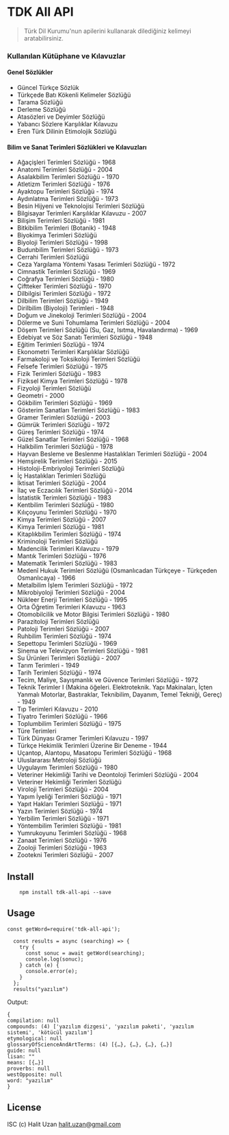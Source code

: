 # TDK All API

> Türk Dil Kurumu'nun apilerini kullanarak dilediğiniz kelimeyi aratabilirsiniz.

### Kullanılan Kütüphane ve Kılavuzlar

#### Genel Sözlükler

- Güncel Türkçe Sözlük
- Türkçede Batı Kökenli Kelimeler Sözlüğü
- Tarama Sözlüğü
- Derleme Sözlüğü
- Atasözleri ve Deyimler Sözlüğü
- Yabancı Sözlere Karşılıklar Kılavuzu
- Eren Türk Dilinin Etimolojik Sözlüğü

#### Bilim ve Sanat Terimleri Sözlükleri ve Kılavuzları

- Ağaçişleri Terimleri Sözlüğü - 1968
- Anatomi Terimleri Sözlüğü - 2004
- Asalakbilim Terimleri Sözlüğü - 1970
- Atletizm Terimleri Sözlüğü - 1976
- Ayaktopu Terimleri Sözlüğü - 1974
- Aydınlatma Terimleri Sözlüğü - 1973
- Besin Hijyeni ve Teknolojisi Terimleri Sözlüğü
- Bilgisayar Terimleri Karşılıklar Kılavuzu - 2007
- Bilişim Terimleri Sözlüğü - 1981
- Bitkibilim Terimleri (Botanik) - 1948
- Biyokimya Terimleri Sözlüğü
- Biyoloji Terimleri Sözlüğü - 1998
- Budunbilim Terimleri Sözlüğü - 1973
- Cerrahi Terimleri Sözlüğü
- Ceza Yargılama Yöntemi Yasası Terimleri Sözlüğü - 1972
- Cimnastik Terimleri Sözlüğü - 1969
- Coğrafya Terimleri Sözlüğü - 1980
- Çiftteker Terimleri Sözlüğü - 1970
- Dilbilgisi Terimleri Sözlüğü - 1972
- Dilbilim Terimleri Sözlüğü - 1949
- Dirilbilim (Biyoloji) Terimleri - 1948
- Doğum ve Jinekoloji Terimleri Sözlüğü - 2004
- Dölerme ve Suni Tohumlama Terimleri Sözlüğü - 2004
- Döşem Terimleri Sözlüğü (Su, Gaz, Isıtma, Havalandırma) - 1969
- Edebiyat ve Söz Sanatı Terimleri Sözlüğü - 1948
- Eğitim Terimleri Sözlüğü - 1974
- Ekonometri Terimleri Karşılıklar Sözlüğü
- Farmakoloji ve Toksikoloji Terimleri Sözlüğü
- Felsefe Terimleri Sözlüğü - 1975
- Fizik Terimleri Sözlüğü - 1983
- Fiziksel Kimya Terimleri Sözlüğü - 1978
- Fizyoloji Terimleri Sözlüğü
- Geometri - 2000
- Gökbilim Terimleri Sözlüğü - 1969
- Gösterim Sanatları Terimleri Sözlüğü - 1983
- Gramer Terimleri Sözlüğü - 2003
- Gümrük Terimleri Sözlüğü - 1972
- Güreş Terimleri Sözlüğü - 1974
- Güzel Sanatlar Terimleri Sözlüğü - 1968
- Halkbilim Terimleri Sözlüğü - 1978
- Hayvan Besleme ve Beslenme Hastalıkları Terimleri Sözlüğü - 2004
- Hemşirelik Terimleri Sözlüğü - 2015
- Histoloji-Embriyoloji Terimleri Sözlüğü
- İç Hastalıkları Terimleri Sözlüğü
- İktisat Terimleri Sözlüğü - 2004
- İlaç ve Eczacılık Terimleri Sözlüğü - 2014
- İstatistik Terimleri Sözlüğü - 1983
- Kentbilim Terimleri Sözlüğü - 1980
- Kılıçoyunu Terimleri Sözlüğü - 1970
- Kimya Terimleri Sözlüğü - 2007
- Kimya Terimleri Sözlüğü - 1981
- Kitaplıkbilim Terimleri Sözlüğü - 1974
- Kriminoloji Terimleri Sözlüğü
- Madencilik Terimleri Kılavuzu - 1979
- Mantık Terimleri Sözlüğü - 1976
- Matematik Terimleri Sözlüğü - 1983
- Medenî Hukuk Terimleri Sözlüğü (Osmanlıcadan Türkçeye - Türkçeden Osmanlıcaya) - 1966
- Metalbilim İşlem Terimleri Sözlüğü - 1972
- Mikrobiyoloji Terimleri Sözlüğü - 2004
- Nükleer Enerji Terimleri Sözlüğü - 1995
- Orta Öğretim Terimleri Kılavuzu - 1963
- Otomobilcilik ve Motor Bilgisi Terimleri Sözlüğü - 1980
- Parazitoloji Terimleri Sözlüğü
- Patoloji Terimleri Sözlüğü - 2007
- Ruhbilim Terimleri Sözlüğü - 1974
- Sepettopu Terimleri Sözlüğü - 1969
- Sinema ve Televizyon Terimleri Sözlüğü - 1981
- Su Ürünleri Terimleri Sözlüğü - 2007
- Tarım Terimleri - 1949
- Tarih Terimleri Sözlüğü - 1974
- Tecim, Maliye, Sayışmanlık ve Güvence Terimleri Sözlüğü - 1972
- Teknik Terimler I (Makina öğeleri. Elektroteknik. Yapı Makinaları, İçten Yanmalı Motorlar, Bastıraklar, Teknibilim, Dayanım, Temel Tekniği, Gereç) - 1949
- Tıp Terimleri Kılavuzu - 2010
- Tiyatro Terimleri Sözlüğü - 1966
- Toplumbilim Terimleri Sözlüğü - 1975
- Türe Terimleri
- Türk Dünyası Gramer Terimleri Kılavuzu - 1997
- Türkçe Hekimlik Terimleri Üzerine Bir Deneme - 1944
- Uçantop, Alantopu, Masatopu Terimleri Sözlüğü - 1968
- Uluslararası Metroloji Sözlüğü
- Uygulayım Terimleri Sözlüğü - 1980
- Veteriner Hekimliği Tarihi ve Deontoloji Terimleri Sözlüğü - 2004
- Veteriner Hekimliği Terimleri Sözlüğü
- Viroloji Terimleri Sözlüğü - 2004
- Yapım İyeliği Terimleri Sözlüğü - 1971
- Yapıt Hakları Terimleri Sözlüğü - 1971
- Yazın Terimleri Sözlüğü - 1974
- Yerbilim Terimleri Sözlüğü - 1971
- Yöntembilim Terimleri Sözlüğü - 1981
- Yumrukoyunu Terimleri Sözlüğü - 1968
- Zanaat Terimleri Sözlüğü - 1976
- Zooloji Terimleri Sözlüğü - 1963
- Zootekni Terimleri Sözlüğü - 2007

## Install

```
    npm install tdk-all-api --save
```

## Usage

```
const getWord=require('tdk-all-api');

  const results = async (searching) => {
    try {
      const sonuc = await getWord(searching);
      console.log(sonuc);
    } catch (e) {
      console.error(e);
    }
  };
  results("yazılım")

```

Output:

```
{
compilation: null
compounds: (4) ['yazılım dizgesi', 'yazılım paketi', 'yazılım sistemi', 'kötücül yazılım']
etymological: null
glossaryOfScienceAndArtTerms: (4) [{…}, {…}, {…}, {…}]
guide: null
lisan: ""
means: [{…}]
proverbs: null
westOpposite: null
word: "yazılım"
}
```

## License

ISC (c) Halit Uzan <halit.uzan@gmail.com>
